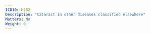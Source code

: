 ```yaml
---
ICD10: H282
Description: "Cataract in other diseases classified elsewhere"
Matters: No
Weight: 0
---
```


